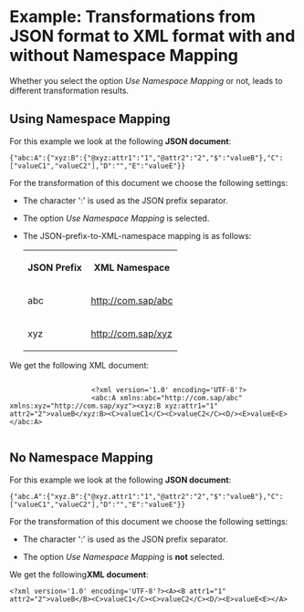 <!-- loio7f3ba399cc3541a792075732ab5990a3 -->

# Example: Transformations from JSON format to XML format with and without Namespace Mapping

Whether you select the option *Use Namespace Mapping* or not, leads to different transformation results.



<a name="loio7f3ba399cc3541a792075732ab5990a3__section_csh_w5t_cz"/>

## Using Namespace Mapping

For this example we look at the following **JSON document**:

```
{"abc:A":{"xyz:B":{"@xyz:attr1":"1","@attr2":"2","$":"valueB"},"C":["valueC1","valueC2"],"D":"","E":"valueE"}}
```

For the transformation of this document we choose the following settings:

-   The character ':' is used as the JSON prefix separator.

-   The option *Use Namespace Mapping* is selected.

-   The JSON-prefix-to-XML-namespace mapping is as follows:


    <table>
    <tr>
    <th valign="top">

    JSON Prefix


    
    </th>
    <th valign="top">

    XML Namespace


    
    </th>
    </tr>
    <tr>
    <td valign="top">

    abc


    
    </td>
    <td valign="top">

    http://com.sap/abc


    
    </td>
    </tr>
    <tr>
    <td valign="top">

    xyz


    
    </td>
    <td valign="top">

    http://com.sap/xyz


    
    </td>
    </tr>
    </table>
    

We get the following XML document:

```

					<?xml version='1.0' encoding='UTF-8'?>
					<abc:A xmlns:abc="http://com.sap/abc" xmlns:xyz="http://com.sap/xyz"><xyz:B xyz:attr1="1" attr2="2">valueB</xyz:B><C>valueC1</C><C>valueC2</C><D/><E>valueE<E></abc:A>
				
```



<a name="loio7f3ba399cc3541a792075732ab5990a3__section_a1r_q5t_cz"/>

## No Namespace Mapping

For this example we look at the following **JSON document**:

```
{"abc.A":{"xyz.B":{"@xyz.attr1":"1","@attr2":"2","$":"valueB"},"C":["valueC1","valueC2"],"D":"","E":"valueE"}}
```

For the transformation of this document we choose the following settings:

-   The character ':' is used as the JSON prefix separator.

-   The option *Use Namespace Mapping* is **not** selected.


We get the following**XML document**:

```
<?xml version='1.0' encoding='UTF-8'?><A><B attr1="1" attr2="2">valueB</B><C>valueC1</C><C>valueC2</C><D/><E>valueE<E></A>
```

